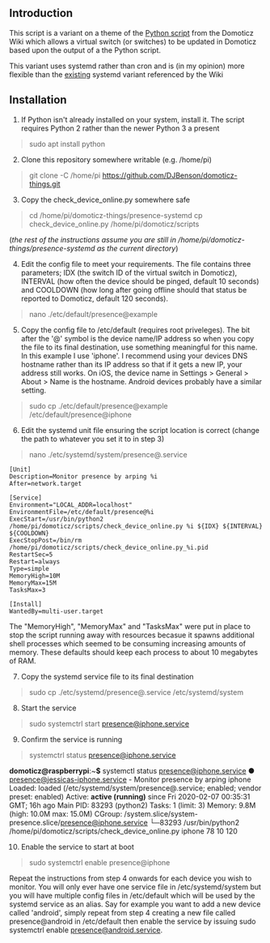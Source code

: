 ## Introduction
This script is a variant on a theme of the [Python script](https://www.domoticz.com/wiki/Presence_detection#Linux_.28Raspberry_Pi.29) from the Domoticz Wiki which allows a virtual switch (or switches) to be updated in Domoticz based upon the output of a the Python script.

This variant uses systemd rather than cron and is (in my opinion) more flexible than the [existing](https://github.com/jorijnsmit/onlineChecker) systemd variant referenced by the Wiki
## Installation

1. If Python isn't already installed on your system, install it. The script requires Python 2 rather than the newer Python 3 a present
 >  sudo apt install python

2. Clone this repository somewhere writable (e.g. /home/pi)
 > git clone -C /home/pi https://github.com/DJBenson/domoticz-things.git

3. Copy the check_device_online.py somewhere safe
 > cd /home/pi/domoticz-things/presence-systemd
 > cp check_device_online.py /home/pi/domoticz/scripts

(*the rest of the instructions assume you are still in /home/pi/domoticz-things/presence-systemd as the current directory*)

4. Edit the config file to meet your requirements. The file contains three parameters; IDX (the switch ID of the virtual switch in Domoticz), INTERVAL (how often the device should be pinged, default 10 seconds) and COOLDOWN (how long after going offline should that status be reported to Domoticz, default 120 seconds).
> nano ./etc/default/presence@example

5. Copy the config file to /etc/default (requires root priveleges). The bit after the '@' symbol is the device name/IP address so when you copy the file to its final destination, use something meaningful for this name. In this example I use 'iphone'. I recommend using your devices DNS hostname rather than its IP address so that if it gets a new IP, your address still works. On iOS, the device name in Settings > General > About > Name is the hostname. Android devices probably have a similar setting.

> sudo cp ./etc/default/presence@example /etc/default/presence@iphone

6. Edit the systemd unit file ensuring the script location is correct (change the path to whatever you set it to in step 3)

> nano ./etc/systemd/system/presence@.service

    [Unit]
    Description=Monitor presence by arping %i
    After=network.target
    
    [Service]
    Environment="LOCAL_ADDR=localhost"
    EnvironmentFile=/etc/default/presence@%i
    ExecStart=/usr/bin/python2 /home/pi/domoticz/scripts/check_device_online.py %i ${IDX} ${INTERVAL} ${COOLDOWN}
    ExecStopPost=/bin/rm /home/pi/domoticz/scripts/check_device_online.py_%i.pid
    RestartSec=5
    Restart=always
    Type=simple
    MemoryHigh=10M
    MemoryMax=15M
    TasksMax=3
    
    [Install]
    WantedBy=multi-user.target

The "MemoryHigh", "MemoryMax" and "TasksMax" were put in place to stop the script running away with resources becasue it spawns additional shell processes which seemed to be consuming increasing amounts of memory. These defaults should keep each process to about 10 megabytes of RAM.

7. Copy the systemd service file to its final destination
>sudo cp ./etc/systemd/presence@.service /etc/systemd/system

8. Start the service
>sudo systemctrl start presence@iphone.service

9. Confirm the service is running
>systemctrl status presence@iphone.service

**domoticz@raspberrypi**:~**$** systemctl status presence@iphone.service
    ● presence@jessicas-iphone.service - Monitor presence by arping iphone
    Loaded: loaded (/etc/systemd/system/presence@.service; enabled; vendor preset: enabled)
    Active: **active (running)** since Fri 2020-02-07 00:35:31 GMT; 16h ago
    Main PID: 83293 (python2)
    Tasks: 1 (limit: 3)
    Memory: 9.8M (high: 10.0M max: 15.0M)
    CGroup: /system.slice/system-presence.slice/presence@iphone.service
    └─83293 /usr/bin/python2 /home/pi/domoticz/scripts/check_device_online.py iphone 78 10 120 

10. Enable the service to start at boot
>sudo systemctrl enable presence@iphone

Repeat the instructions from step 4 onwards for each device you wish to monitor. You will only ever have one service file in /etc/systemd/system but you will have multiple config files in /etc/default which will be used by the systemd service as an alias. Say for example you want to add a new device called 'android', simply repeat from step 4 creating a new file called presence@android in /etc/default then enable the service by issuing sudo systemctrl enable presence@android.service.

